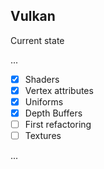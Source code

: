 Vulkan
------

Current state

...

- [X] Shaders
- [X] Vertex attributes
- [X] Uniforms
- [X] Depth Buffers
- [ ] First refactoring
- [ ] Textures

...

